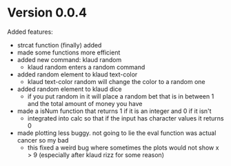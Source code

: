 # Version 0.0.4

Added features:
* strcat function (finally) added
* made some functions more efficient
* added new command: klaud random
    * klaud random enters a random command
* added random element to klaud text-color
    * klaud text-color random will change the color to a random one
* added random element to klaud dice
    * if you put random in it will place a random bet that is in between 1 and the total amount of money you have
* made a isNum function that returns 1 if it is an integer and 0 if it isn't 
    * integrated into calc so that if the input has character values it returns 0
* made plotting less buggy. not going to lie the eval function was actual cancer so my bad
    * this fixed a weird bug where sometimes the plots would not show x > 9 (especially after klaud rizz for some reason)
